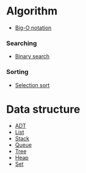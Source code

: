 # Algorithm

- [Big-O notation][big_o_link]

### Searching

- [Binary search][binary_search_link]

### Sorting

- [Selection sort][selection_sort_link]

# Data structure

- [ADT][adt_link]
- [List][list_link]
- [Stack][stack_link]
- [Queue][queue_link]
- [Tree][tree_link]
- [Heap][heap_link]
- [Set][set_link]

[big_o_link]: </Algorithm/BigONotation>
[binary_search_link]: </Algorithm/BinarySearch>
[selection_sort_link]: </Algorithm/Sorting/SelectionSort>
[adt_link]: </DataStructure>
[list_link]: </DataStructure/List>
[stack_link]: </DataStructure/Stack>
[queue_link]: </DataStructure/Queue>
[heap_link]: </DataStructure/Heap>
[tree_link]: </DataStructure/Tree>
[set_link]: </DataStructure/Set>
